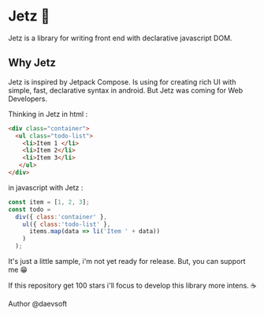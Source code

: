 # Jetz 🚀
Jetz is a library for writing front end with declarative javascript DOM.

## Why Jetz
Jetz is inspired by Jetpack Compose. Is using for creating rich UI with simple, fast, declarative syntax in android. But Jetz was coming for Web Developers.

Thinking in Jetz 
in html :
``` html
<div class="container">
  <ul class="todo-list">
    <li>Item 1 </li>
    <li>Item 2</li>
    <li>Item 3</li>
   </ul>
</div>
```
in javascript with Jetz :
``` javascript
const item = [1, 2, 3];
const todo =
  div({ class:'container' }, 
    ul({ class:'todo-list' },
      items.map(data => li('Item ' + data))
    )
  );
```
It's just a little sample, i'm not yet ready for release. But, you can support me 😁

If this repository get 100 stars i'll focus to develop this library more intens. ☕

Author @daevsoft
